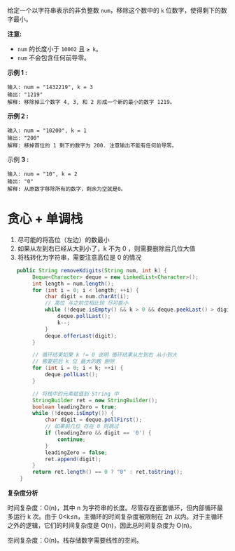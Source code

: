 给定一个以字符串表示的非负整数 `num`，移除这个数中的 `k` 位数字，使得剩下的数字最小。

**注意:**

- `num` 的长度小于 `10002` 且 `≥ k`。
- `num` 不会包含任何前导零。

**示例 1 :**

```
输入: num = "1432219", k = 3
输出: "1219"
解释: 移除掉三个数字 4, 3, 和 2 形成一个新的最小的数字 1219。
```

**示例 2 :**

```
输入: num = "10200", k = 1
输出: "200"
解释: 移掉首位的 1 剩下的数字为 200. 注意输出不能有任何前导零。
```

示例 **3 :**

```
输入: num = "10", k = 2
输出: "0"
解释: 从原数字移除所有的数字，剩余为空就是0。
```

# 贪心 + 单调栈

1. 尽可能的将高位（左边）的数最小
2. 如果从左到右已经从大到小了，k 不为 0 ，则需要删除后几位大值
3. 将栈转化为字符串，需要注意高位是 0 的情况

```java
   public String removeKdigits(String num, int k) {
        Deque<Character> deque = new LinkedList<Character>();
        int length = num.length();
        for (int i = 0; i < length; ++i) {
            char digit = num.charAt(i);
            // 高位 与之前位相比较 尽可能小
            while (!deque.isEmpty() && k > 0 && deque.peekLast() > digit) {
                deque.pollLast();
                k--;
            }
            deque.offerLast(digit);
        }

        // 循环结束如果 k != 0 说明 循环结果从左到右 从小到大
        // 需要把后 k 位 最大的数 删除
        for (int i = 0; i < k; ++i) {
            deque.pollLast();
        }

        // 将栈中的元素赋值到 String 中
        StringBuilder ret = new StringBuilder();
        boolean leadingZero = true;
        while (!deque.isEmpty()) {
            char digit = deque.pollFirst();
            // 如果前几位 存在 0 则跳过 
            if (leadingZero && digit == '0') {
                continue;
            }
            leadingZero = false;
            ret.append(digit);
        }
        return ret.length() == 0 ? "0" : ret.toString();
    }
```

**复杂度分析**

时间复杂度：O(n)，其中 n 为字符串的长度。尽管存在嵌套循环，但内部循环最多运行 k 次。由于 0<k≤n，主循环的时间复杂度被限制在 2n 以内。对于主循环之外的逻辑，它们的时间复杂度是 O(n)，因此总时间复杂度为 O(n)。

空间复杂度：O(n)。栈存储数字需要线性的空间。
